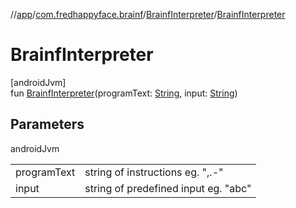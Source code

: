 //[app](../../../index.md)/[com.fredhappyface.brainf](../index.md)/[BrainfInterpreter](index.md)/[BrainfInterpreter](-brainf-interpreter.md)

# BrainfInterpreter

[androidJvm]\
fun [BrainfInterpreter](-brainf-interpreter.md)(programText: [String](https://kotlinlang.org/api/latest/jvm/stdlib/kotlin/-string/index.html), input: [String](https://kotlinlang.org/api/latest/jvm/stdlib/kotlin/-string/index.html))

## Parameters

androidJvm

| | |
|---|---|
| programText | string of instructions eg. ",.-" |
| input | string of predefined input eg. "abc" |
